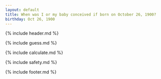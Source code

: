 ```yaml
---
layout: default
title: When was I or my baby conceived if born on October 26, 1900?
birthday: Oct 26, 1900
---
```


{% include header.md %}

{% include guess.md %}

{% include calculate.md %}

{% include safety.md %}

{% include footer.md %}



